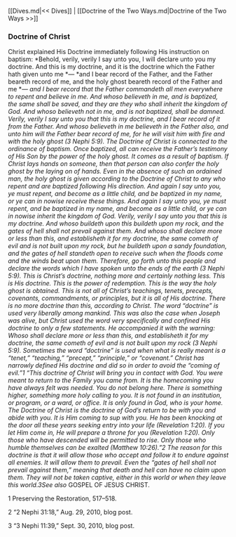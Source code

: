 [[Dives.md|<< Dives]]  |  [[Doctrine of the Two Ways.md|Doctrine of the Two Ways >>]]

### Doctrine of Christ
Christ explained His Doctrine immediately following His instruction on baptism: *Behold, verily, verily I say unto you, I will declare unto you my doctrine. And this is my doctrine, and it is the doctrine which the Father hath given unto me *— *and I bear record of the Father, and the Father beareth record of me, and the holy ghost beareth record of the Father and me *— *and I bear record that the Father commandeth all men everywhere to repent and believe in me. And whoso believeth in me, and is baptized, the same shall be saved, and they are they who shall inherit the kingdom of God. And whoso believeth not in me, and is not baptized, shall be damned. Verily, verily I say unto you that this is my doctrine, and I bear record of it from the Father. And whoso believeth in me believeth in the Father also, and unto him will the Father bear record of me, for he will visit him with fire and with the holy ghost *(3 Nephi 5:9). The Doctrine of Christ is connected to the ordinance of baptism. Once baptized, all can receive the Father’s testimony of His Son by the power of the holy ghost. It comes as a result of baptism. If Christ lays hands on someone, then that person can also confer the holy ghost by the laying on of hands. Even in the absence of such an ordained man, the holy ghost is given according to the Doctrine of Christ to any who repent and are baptized following His direction. *And again I say unto you, ye must repent, and become as a little child, and be baptized in my name, or ye can in nowise receive these things. And again I say unto you, ye must repent, and be baptized in my name, and become as a little child, or ye can in nowise inherit the kingdom of God. Verily, verily I say unto you that this is my doctrine. And whoso buildeth upon this buildeth upon my rock, and the gates of hell shall not prevail against them. And whoso shall declare more or less than this, and establisheth it for my doctrine, the same cometh of evil and is not built upon my rock, but he buildeth upon a sandy foundation, and the gates of hell standeth open to receive such when the floods come and the winds beat upon them. Therefore, go forth unto this people and declare the words which I have spoken unto the ends of the earth* (3 Nephi 5:9). This is Christ’s doctrine, nothing more and certainly nothing less. This is His doctrine. This is the power of redemption. This is the way the holy ghost is obtained. This is not all of Christ’s teachings, tenets, precepts, covenants, commandments, or principles, but it is all of His doctrine. There is no more doctrine than this, according to Christ. The word “doctrine” is used very liberally among mankind. This was also the case when Joseph was alive, but Christ used the word very specifically and confined His doctrine to only a few statements. He accompanied it with the warning: *Whoso shall declare more or less than this, and establisheth it for my doctrine, the same cometh of evil and is not built upon my rock* (3 Nephi 5:9). Sometimes the word “doctrine” is used when what is really meant is a “tenet,” “teaching,” “precept,” “principle,” or “covenant.” Christ has narrowly defined His doctrine and did so in order to avoid the “coming of evil*.”*1 “This doctrine of Christ will bring you in contact with God. You were meant to return to the Family you came from. It is the homecoming you have always felt was needed. You do not belong here. There is something higher, something more holy calling to you. It is not found in an institution, or program, or a ward, or office. It is only found in God, who is your home. The Doctrine of Christ is the doctrine of God’s return to be with you and abide with you. It is Him coming to sup with you. He has been knocking at the door all these years seeking entry into your life (Revelation 1:20). If you let Him come in, He will prepare a throne for you (Revelation 1:20). Only those who have descended will be permitted to rise. Only those who humble themselves can be exalted (Matthew 10:26).”2 The reason for this doctrine is that it will allow those who accept and follow it to endure against all enemies. It will allow them to prevail. Even the “gates of hell shall not prevail against them,” meaning that death and hell can have no claim upon them. They will not be taken captive, either in this world or when they leave this world.3*See also* GOSPEL OF JESUS CHRIST.



1 Preserving the Restoration, 517–518.


2 “2 Nephi 31:18,” Aug. 29, 2010, blog post.


3 “3 Nephi 11:39,” Sept. 30, 2010, blog post.